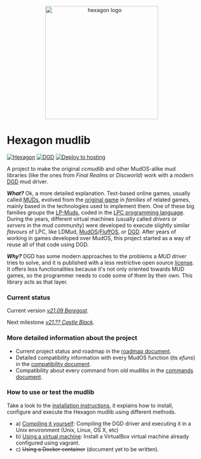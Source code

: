<p align="center">
  <img width="300" alt="hexagon logo" src="/assets/hexagon_logo.png">
</p>

Hexagon mudlib
==============

[![Hexagon](https://img.shields.io/badge/Hexagon-v21.09%20Beregost-yellow)](https://github.com/houseofmaldorne/hexagon)
[![DGD](https://img.shields.io/badge/DGD-1.6.18-green.svg)](https://github.com/dworkin/dgd)
[![Deploy to hosting](https://github.com/houseofmaldorne/hexagon/workflows/Deploy%20to%20hosting/badge.svg)](https://github.com/houseofmaldorne/hexagon/actions)

A project to make the original _ccmudlib_ and other MudOS-alike mud libraries (like the ones from _Final
Realms_ or _Discworld_) work with a modern [DGD](https://github.com/dworkin/dgd) mud driver.

**_What?_** Ok, a more detailed explanation. Text-based online games, usually called [MUDs](https://en.wikipedia.org/wiki/MUD), evolved from the [original game](https://en.wikipedia.org/wiki/MUD1) in _families_ of related games, mainly based in the technologies used to implement them. One of these big families groups the [LP-Muds](https://en.wikipedia.org/wiki/LPMud), coded in the [LPC programming language](https://en.wikipedia.org/wiki/LPC_(programming_language)). During the years, different virtual machines (usually called _drivers_ or _servers_ in the mud community) were developed to execute slightly similar _flavours_ of LPC, like LDMud, [MudOS](https://en.wikipedia.org/wiki/MudOS)/[FluffOS](https://en.wikipedia.org/wiki/FluffOS), or [DGD](https://en.wikipedia.org/wiki/Dworkin%27s_Game_Driver). After years of working in games developed over MudOS, this project started as a way of reuse all of that code using DGD.

**_Why?_** DGD has some modern approaches to the problems a _MUD driver_ tries to solve, and it is published with a less restrictive open source [license](https://github.com/dworkin/dgd/blob/master/LICENSE). It offers less functionalities because it's not only oriented towards MUD games, so the programmer needs to code some of them by their own. This library acts as that layer.

### Current status

Current version *[v21.09 Beregost](https://github.com/houseofmaldorne/hexagon/releases/tag/21.09)*.

Next milestone *[v21.?? Castle Black](docs/roadmap.md#current-milestone-v21-castle-black)*.

### More detailed information about the project
* Current project status and roadmap in the [roadmap document](docs/roadmap.md).
* Detailed compatibility information with every MudOS function (its _efuns_) in the [compatibility document](docs/compatibility.md).
* Compatibility about every command from old mudlibs in the [commands document](docs/commands.md).

### How to use or test the mudlib

Take a look to the [installation instructions](docs/install/readme.md), it explains how to install,
configure and execute the Hexagon mudlib using different methods.
* a) [Compiling it yourself](docs/install/readme.md): Compiling the DGD driver and
  executing it in a Unix environment (Unix, Linux, OS X, etc)
* b) [Using a virtual machine](docs/install/vm/readme.md): Install a VirtualBox
  virtual machine already configured using vagrant.
* c) ~~Using a Docker container~~ (document yet to be written).


